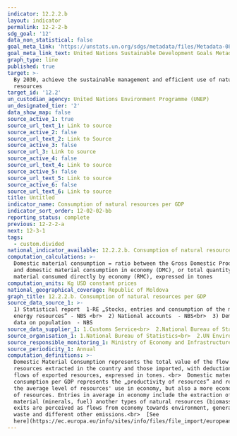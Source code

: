 ```yaml
---
indicator: 12.2.2.b
layout: indicator
permalink: 12-2-2-b
sdg_goal: '12'
data_non_statistical: false
goal_meta_link: 'https://unstats.un.org/sdgs/metadata/files/Metadata-08-04-02.pdf'
goal_meta_link_text: United Nations Sustainable Development Goals Metadata (PDF 783 KB)
graph_type: line
published: true
target: >-
  By 2030, achieve the sustainable management and efficient use of natural
  resources
target_id: '12.2'
un_custodian_agency: United Nations Environment Programme (UNEP)
un_designated_tier: '2'
data_show_map: false
source_active_1: true
source_url_text_1: Link to source
source_active_2: false
source_url_text_2: Link to Source
source_active_3: false
source_url_3: Link to source
source_active_4: false
source_url_text_4: Link to source
source_active_5: false
source_url_text_5: Link to source
source_active_6: false
source_url_text_6: Link to source
title: Untitled
indicator_name: Consumption of natural resources per GDP
indicator_sort_order: 12-02-02-bb
reporting_status: complete
previous: 12-2-2-a
next: 12-3-1
tags:
  - custom.divided
national_indicator_available: 12.2.2.b. Consumption of natural resources per GDP
computation_calculations: >-
  Domestic material consumption = ratio between the Gross Domestic Product (GDP)
  and domestic material consumption in economy (DMC), or total quantity of raw
  material consumed directly by economy (RMC), expressed in tones
computation_units: Kg USD constant prices
national_geographical_coverage: Republic of Moldova
graph_title: 12.2.2.b. Consumption of natural resources per GDP
source_data_source_1: >-
  1) Statistical report  1-RE „Stocks, entries and consumption of the main
  energy resources” - NBS <br>  2) National accounts  - NBS<br>  3) Demographic
  data on population  - NBS
source_data_supplier_1: 1.Customs Service<br>  2.National Bureau of Statistics
source_organisation_1: 1.National Bureau of Statistics<br>  2.UN Environment Programme (UNEP)
source_responsible_monitoring_1: Ministry of Economy and Infrastructure
source_periodicity_1: Annual
computation_definitions: >-
  Domestic Material Consumption represents the total value of the flow of
  resources extracted in the country and those imported, with deduction of the
  flows of exported resources, expressed in tones. <br>  Domestic material
  consumption per GDP represents the „productivity of resources” and reflects
  the average level of resources' use in economy, but also a more economical use
  of resources. Entries in average in economy include the extraction of raw
  material (minerals, fuel) another types of natural resources (biomass), and
  exits are perceived as flows from economy towards environment, generally being
  waste and different other emissions.<br>  [See
  here](https://ec.europa.eu/info/sites/info/files/file_import/european-semester_thematic-factsheet_resource-efficiency_ro.pdf)
---
```

